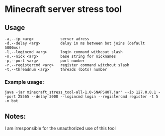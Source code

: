 # Minecraft server stress tool
## Usage
`-a,--ip <arg>            server adress`  
 `-d,--delay <arg>         delay in ms between bot joins (default 5000ms)`  
 `-l,--logincmd <arg>      login command withcout slash`  
 `-n,--nick <arg>          base string for nicknames`  
 `-p,--port <arg>          port number`  
 `-r,--registercmd <arg>   register command witchout slash`  
 `-t,--threadnum <arg>     threads (bots) number`

### Example usage:
`java -jar minecraft_stress_tool-all-1.0-SNAPSHOT.jar" --ip 127.0.0.1 --port 25565 --delay 3000 --logincmd login --registercmd register -t 5 -n bot`
## Notes:
I am irresponsible for the unauthorized use of this tool
